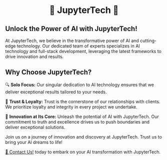<h1 align="center"> 👋 JupyterTech 👋 </h1>

## Unlock the Power of AI with JupyterTech!

At JupyterTech, we believe in the transformative power of AI and cutting-edge technology. Our dedicated team of experts specializes in AI technology and full-stack development, leveraging the latest frameworks to drive innovation and results.

## Why Choose JupyterTech?

🔍 **Solo Focus:** Our singular dedication to AI technology ensures that we deliver exceptional results tailored to your needs.

💼 **Trust & Loyalty:** Trust is the cornerstone of our relationships with clients. We prioritize loyalty and integrity in every project we undertake.

🚀 **Innovation at Its Core:** Unleash the potential of AI with JupyterTech. Our commitment to truth and excellence drives us to push boundaries and deliver exceptional solutions.

Join us on a journey of innovation and discovery at JupyterTech. Trust us to bring your AI dreams to life!

[💌 Contact Us!](mailto:goodluckbusiness0101@gmail.com) today to embark on your AI transformation with JupyterTech.


<!--

**Here are some ideas to get you started:**

🙋‍♀️ A short introduction - what is your organization all about?
🌈 Contribution guidelines - how can the community get involved?
👩‍💻 Useful resources - where can the community find your docs? Is there anything else the community should know?
🍿 Fun facts - what does your team eat for breakfast?
🧙 Remember, you can do mighty things with the power of [Markdown](https://docs.github.com/github/writing-on-github/getting-started-with-writing-and-formatting-on-github/basic-writing-and-formatting-syntax)
-->

